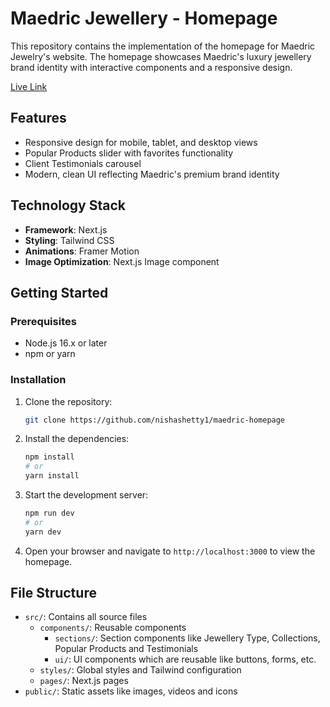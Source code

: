 # Maedric Jewellery - Homepage

This repository contains the implementation of the homepage for Maedric Jewelry's website. The homepage showcases Maedric's luxury jewellery brand identity with interactive components and a responsive design.

[Live Link](https://maedric-homepage.vercel.app/)

## Features

- Responsive design for mobile, tablet, and desktop views
- Popular Products slider with favorites functionality
- Client Testimonials carousel
- Modern, clean UI reflecting Maedric's premium brand identity

## Technology Stack

- **Framework**: Next.js
- **Styling**: Tailwind CSS
- **Animations**: Framer Motion
- **Image Optimization**: Next.js Image component

## Getting Started

### Prerequisites

- Node.js 16.x or later
- npm or yarn

### Installation

1. Clone the repository:

   ```bash
   git clone https://github.com/nishashetty1/maedric-homepage

2. Install the dependencies:

   ```bash
   npm install
   # or
   yarn install
   ```
3. Start the development server:

   ```bash
   npm run dev
   # or
   yarn dev
   ```

4. Open your browser and navigate to `http://localhost:3000` to view the homepage.

## File Structure
- `src/`: Contains all source files
  - `components/`: Reusable components
    - `sections/`: Section components like Jewellery Type, Collections, Popular Products and Testimonials
    - `ui/`: UI components which are reusable like buttons, forms, etc.
  - `styles/`: Global styles and Tailwind configuration
  - `pages/`: Next.js pages
- `public/`: Static assets like images, videos and icons
